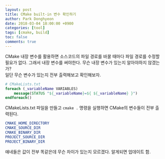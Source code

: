 ```yaml
---
layout: post
title: CMake built-in 변수 확인하기
author: Park Donghyeon
date: 2018-03-04 18:00:00 +0900
categories: [tool]
tags: [cmake, build]
toc: false
comments: true
---
```


CMake 내장 변수를 활용하면 소스코드의 파일 경로를 바꿀 때마다 파일 경로를 수정할 필요가 없다. 
 그래서 내장 변수를 써야한다. 무슨 내장 변수가 있는지 알아야하지 않겠는가?  
일단 무슨 변수가 있는지 전부 출력해보고 확인해보자.


```cmake
# CMakeLists.txt
foreach (_variableName VARIABLES)
    message(STATUS "${_variableName}=${ ${_variableName} }")
endforeach()
```

CMakeLists.txt 파일을 만들고 `cmake .` 명령을 실행하면 CMake의 변수들이 전부 출력된다.



```cmake
CMAKE_HOME_DIRECTORY
CMAKE_SOURCE_DIR
CMAKE_BINARY_DIR
PROJECT_SOURCE_DIR
PROJECT_BINARY_DIR
```

얘네들은 값이 전부 똑같은데 무슨 차이가 있는지 모르겠다. 알게되면 업데이트 함.